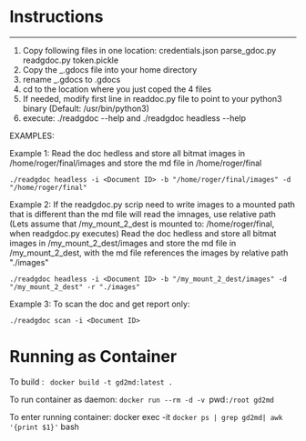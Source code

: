 # Instructions
------------
1. Copy following files in one location:
    credentials.json
    parse_gdoc.py
    readgdoc.py
    token.pickle
2. Copy the _.gdocs file into your home directory
3. rename _.gdocs to .gdocs
4. cd to the location where you just coped the 4 files
5. If needed, modify first line in readdoc.py file to point to your python3 binary (Default: /usr/bin/python3)
6. execute:
./readgdoc --help
and
./readgdoc headless --help

EXAMPLES:

Example 1:
Read the doc <ID> hedless and store all bitmat images in /home/roger/final/images and store the md file in /home/roger/final 

```
./readgdoc headless -i <Document ID> -b "/home/roger/final/images" -d "/home/roger/final"
```

Example 2:
If the readgdoc.py scrip need to write images to a mounted path that is different than the md file will read the imnages, use relative path 
(Lets assume that /my_mount_2_dest is mounted to: /home/roger/final, when readgdoc.py executes)
Read the doc <ID> hedless and store all bitmat images in /my_mount_2_dest/images and store the md file in /my_mount_2_dest, with the md file references the images by relative path "./images"

```
./readgdoc headless -i <Document ID> -b "/my_mount_2_dest/images" -d "/my_mount_2_dest" -r "./images"
```

Example 3:
To scan the doc and get report only:

```
./readgdoc scan -i <Document ID>
```

# Running as Container

To build : ` docker build -t gd2md:latest .`

To run container as daemon: `docker run --rm -d -v `pwd`:/root gd2md`

To enter running container: docker exec -it `docker ps | grep gd2md| awk '{print $1}'` bash
